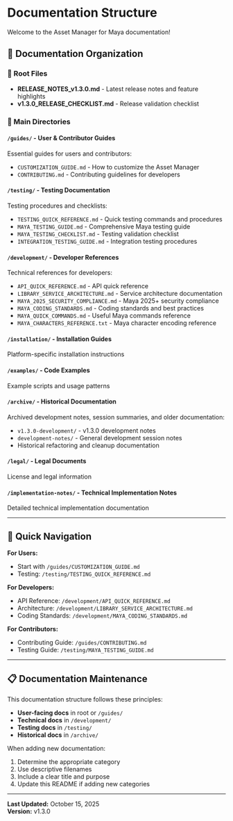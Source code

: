 # Documentation Structure

Welcome to the Asset Manager for Maya documentation!

## 📁 Documentation Organization

### 📄 Root Files

- **RELEASE_NOTES_v1.3.0.md** - Latest release notes and feature highlights
- **v1.3.0_RELEASE_CHECKLIST.md** - Release validation checklist

### 📂 Main Directories

#### `/guides/` - User & Contributor Guides

Essential guides for users and contributors:

- `CUSTOMIZATION_GUIDE.md` - How to customize the Asset Manager
- `CONTRIBUTING.md` - Contributing guidelines for developers

#### `/testing/` - Testing Documentation

Testing procedures and checklists:

- `TESTING_QUICK_REFERENCE.md` - Quick testing commands and procedures
- `MAYA_TESTING_GUIDE.md` - Comprehensive Maya testing guide
- `MAYA_TESTING_CHECKLIST.md` - Testing validation checklist
- `INTEGRATION_TESTING_GUIDE.md` - Integration testing procedures

#### `/development/` - Developer References

Technical references for developers:

- `API_QUICK_REFERENCE.md` - API quick reference
- `LIBRARY_SERVICE_ARCHITECTURE.md` - Service architecture documentation
- `MAYA_2025_SECURITY_COMPLIANCE.md` - Maya 2025+ security compliance
- `MAYA_CODING_STANDARDS.md` - Coding standards and best practices
- `MAYA_QUICK_COMMANDS.md` - Useful Maya commands reference
- `MAYA_CHARACTERS_REFERENCE.txt` - Maya character encoding reference

#### `/installation/` - Installation Guides

Platform-specific installation instructions

#### `/examples/` - Code Examples

Example scripts and usage patterns

#### `/archive/` - Historical Documentation

Archived development notes, session summaries, and older documentation:

- `v1.3.0-development/` - v1.3.0 development notes
- `development-notes/` - General development session notes
- Historical refactoring and cleanup documentation

#### `/legal/` - Legal Documents

License and legal information

#### `/implementation-notes/` - Technical Implementation Notes

Detailed technical implementation documentation

---

## 🎯 Quick Navigation

**For Users:**

- Start with `/guides/CUSTOMIZATION_GUIDE.md`
- Testing: `/testing/TESTING_QUICK_REFERENCE.md`

**For Developers:**

- API Reference: `/development/API_QUICK_REFERENCE.md`
- Architecture: `/development/LIBRARY_SERVICE_ARCHITECTURE.md`
- Coding Standards: `/development/MAYA_CODING_STANDARDS.md`

**For Contributors:**

- Contributing Guide: `/guides/CONTRIBUTING.md`
- Testing Guide: `/testing/MAYA_TESTING_GUIDE.md`

---

## 📋 Documentation Maintenance

This documentation structure follows these principles:

- **User-facing docs** in root or `/guides/`
- **Technical docs** in `/development/`
- **Testing docs** in `/testing/`
- **Historical docs** in `/archive/`

When adding new documentation:

1. Determine the appropriate category
2. Use descriptive filenames
3. Include a clear title and purpose
4. Update this README if adding new categories

---

**Last Updated:** October 15, 2025  
**Version:** v1.3.0
